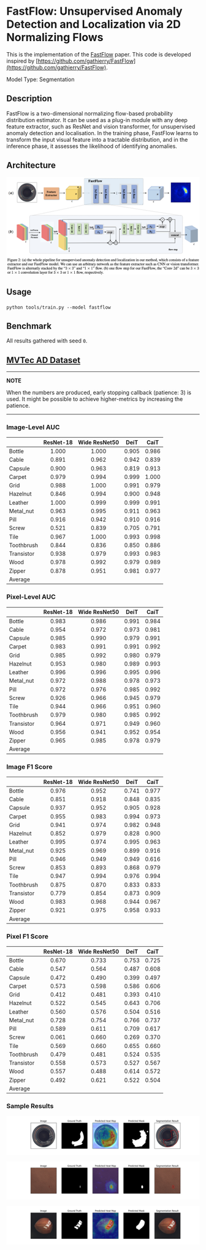 # FastFlow: Unsupervised Anomaly Detection and Localization via 2D Normalizing Flows

This is the implementation of the [FastFlow](https://arxiv.org/abs/2111.07677) paper. This code is developed inspired by [https://github.com/gathierry/FastFlow](https://github.com/gathierry/FastFlow).

Model Type: Segmentation

## Description

FastFlow is a two-dimensional normalizing flow-based probability distribution estimator. It can be used as a plug-in module with any deep feature extractor, such as ResNet and vision transformer, for unsupervised anomaly detection and localisation. In the training phase, FastFlow learns to transform the input visual feature into a tractable distribution, and in the inference phase, it assesses the likelihood of identifying anomalies.

## Architecture

![FastFlow Architecture](../../../docs/source/images/fastflow/architecture.jpg "FastFlow Architecture")

## Usage

`python tools/train.py --model fastflow`

## Benchmark

All results gathered with seed `0`.

## [MVTec AD Dataset](https://www.mvtec.com/company/research/datasets/mvtec-ad)

---
**NOTE**

When the numbers are produced, early stopping callback (patience: 3) is used. It might be possible to achieve higher-metrics by increasing the patience.

---

### Image-Level AUC

|            | ResNet-18 | Wide ResNet50 | DeiT  | CaiT  |
| ---------- | :-------: | :-----------: | :---: | :---: |
| Bottle     |   1.000   |     1.000     | 0.905 | 0.986 |
| Cable      |   0.891   |     0.962     | 0.942 | 0.839 |
| Capsule    |   0.900   |     0.963     | 0.819 | 0.913 |
| Carpet     |   0.979   |     0.994     | 0.999 | 1.000 |
| Grid       |   0.988   |     1.000     | 0.991 | 0.979 |
| Hazelnut   |   0.846   |     0.994     | 0.900 | 0.948 |
| Leather    |   1.000   |     0.999     | 0.999 | 0.991 |
| Metal_nut  |   0.963   |     0.995     | 0.911 | 0.963 |
| Pill       |   0.916   |     0.942     | 0.910 | 0.916 |
| Screw      |   0.521   |     0.839     | 0.705 | 0.791 |
| Tile       |   0.967   |     1.000     | 0.993 | 0.998 |
| Toothbrush |   0.844   |     0.836     | 0.850 | 0.886 |
| Transistor |   0.938   |     0.979     | 0.993 | 0.983 |
| Wood       |   0.978   |     0.992     | 0.979 | 0.989 |
| Zipper     |   0.878   |     0.951     | 0.981 | 0.977 |
| Average    |           |               |       |       |


### Pixel-Level AUC

|            | ResNet-18 | Wide ResNet50 | DeiT  | CaiT  |
| ---------- | :-------: | :-----------: | :---: | :---: |
| Bottle     |   0.983   |     0.986     | 0.991 | 0.984 |
| Cable      |   0.954   |     0.972     | 0.973 | 0.981 |
| Capsule    |   0.985   |     0.990     | 0.979 | 0.991 |
| Carpet     |   0.983   |     0.991     | 0.991 | 0.992 |
| Grid       |   0.985   |     0.992     | 0.980 | 0.979 |
| Hazelnut   |   0.953   |     0.980     | 0.989 | 0.993 |
| Leather    |   0.996   |     0.996     | 0.995 | 0.996 |
| Metal_nut  |   0.972   |     0.988     | 0.978 | 0.973 |
| Pill       |   0.972   |     0.976     | 0.985 | 0.992 |
| Screw      |   0.926   |     0.966     | 0.945 | 0.979 |
| Tile       |   0.944   |     0.966     | 0.951 | 0.960 |
| Toothbrush |   0.979   |     0.980     | 0.985 | 0.992 |
| Transistor |   0.964   |     0.971     | 0.949 | 0.960 |
| Wood       |   0.956   |     0.941     | 0.952 | 0.954 |
| Zipper     |   0.965   |     0.985     | 0.978 | 0.979 |
| Average    |           |               |       |       |



### Image F1 Score
|            | ResNet-18 | Wide ResNet50 | DeiT  | CaiT  |
| ---------- | :-------: | :-----------: | :---: | :---: |
| Bottle     |   0.976   |     0.952     | 0.741 | 0.977 |
| Cable      |   0.851   |     0.918     | 0.848 | 0.835 |
| Capsule    |   0.937   |     0.952     | 0.905 | 0.928 |
| Carpet     |   0.955   |     0.983     | 0.994 | 0.973 |
| Grid       |   0.941   |     0.974     | 0.982 | 0.948 |
| Hazelnut   |   0.852   |     0.979     | 0.828 | 0.900 |
| Leather    |   0.995   |     0.974     | 0.995 | 0.963 |
| Metal_nut  |   0.925   |     0.969     | 0.899 | 0.916 |
| Pill       |   0.946   |     0.949     | 0.949 | 0.616 |
| Screw      |   0.853   |     0.893     | 0.868 | 0.979 |
| Tile       |   0.947   |     0.994     | 0.976 | 0.994 |
| Toothbrush |   0.875   |     0.870     | 0.833 | 0.833 |
| Transistor |   0.779   |     0.854     | 0.873 | 0.909 |
| Wood       |   0.983   |     0.968     | 0.944 | 0.967 |
| Zipper     |   0.921   |     0.975     | 0.958 | 0.933 |
| Average    |           |               |       |       |

### Pixel F1 Score
|            | ResNet-18 | Wide ResNet50 | DeiT  | CaiT  |
| ---------- | :-------: | :-----------: | :---: | :---: |
| Bottle     |   0.670   |     0.733     | 0.753 | 0.725 |
| Cable      |   0.547   |     0.564     | 0.487 | 0.608 |
| Capsule    |   0.472   |     0.490     | 0.399 | 0.497 |
| Carpet     |   0.573   |     0.598     | 0.586 | 0.606 |
| Grid       |   0.412   |     0.481     | 0.393 | 0.410 |
| Hazelnut   |   0.522   |     0.545     | 0.643 | 0.706 |
| Leather    |   0.560   |     0.576     | 0.504 | 0.516 |
| Metal_nut  |   0.728   |     0.754     | 0.766 | 0.737 |
| Pill       |   0.589   |     0.611     | 0.709 | 0.617 |
| Screw      |   0.061   |     0.660     | 0.269 | 0.370 |
| Tile       |   0.569   |     0.660     | 0.655 | 0.660 |
| Toothbrush |   0.479   |     0.481     | 0.524 | 0.535 |
| Transistor |   0.558   |     0.573     | 0.527 | 0.567 |
| Wood       |   0.557   |     0.488     | 0.614 | 0.572 |
| Zipper     |   0.492   |     0.621     | 0.522 | 0.504 |
| Average    |           |               |       |       |


### Sample Results

![Sample Result 1](../../../docs/source/images/fastflow/results/0.png "Sample Result 1")

![Sample Result 2](../../../docs/source/images/fastflow/results/1.png "Sample Result 2")

![Sample Result 3](../../../docs/source/images/fastflow/results/2.png "Sample Result 3")
